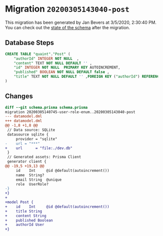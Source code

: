 # Migration `20200305143040-post`

This migration has been generated by Jan Bevers at 3/5/2020, 2:30:40 PM.
You can check out the [state of the schema](./schema.prisma) after the migration.

## Database Steps

```sql
CREATE TABLE "quaint"."Post" (
    "authorId" INTEGER NOT NULL  ,
    "content" TEXT NOT NULL DEFAULT '' ,
    "id" INTEGER NOT NULL  PRIMARY KEY AUTOINCREMENT,
    "published" BOOLEAN NOT NULL DEFAULT false ,
    "title" TEXT NOT NULL DEFAULT '' ,FOREIGN KEY ("authorId") REFERENCES "User"("id") ON DELETE RESTRICT ON UPDATE CASCADE
) 
```

## Changes

```diff
diff --git schema.prisma schema.prisma
migration 20200305140745-user-role-enum..20200305143040-post
--- datamodel.dml
+++ datamodel.dml
@@ -1,8 +1,8 @@
 // Data source: SQLite
 datasource sqlite {
     provider = "sqlite"
-    url = "***"
+    url      = "file:./dev.db"
 }
 // Generated assets: Prisma Client
 generator client {
@@ -19,5 +19,13 @@
     id    Int     @id @default(autoincrement())
     name  String?
     email String  @unique
     role  UserRole?
-}
+}
+
+model Post {
+    id    Int     @id @default(autoincrement())
+    title String
+    content String
+    published Boolean
+    authorId User
+}
```


